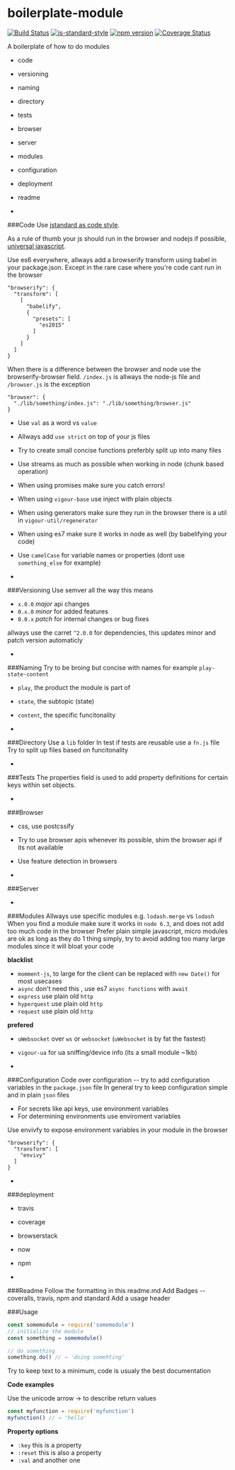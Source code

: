 # boilerplate-module
[![Build Status](https://travis-ci.org/vigour-io/base.svg?branch=master)](https://travis-ci.org/vigour-io/base)
[![js-standard-style](https://img.shields.io/badge/code%20style-standard-brightgreen.svg)](http://standardjs.com/)
[![npm version](https://badge.fury.io/js/vigour-base.svg)](https://badge.fury.io/js/vigour-base)
[![Coverage Status](https://coveralls.io/repos/github/vigour-io/base/badge.svg?branch=master)](https://coveralls.io/github/vigour-io/base?branch=master)

A boilerplate of how to do modules
- code
- versioning
- naming
- directory
- tests
- browser
- server
- modules
- configuration
- deployment
- readme

-
###Code
Use [jstandard as code style](http://standardjs.com/).

As a rule of thumb your js should run in the browser and nodejs if possible, [universal javascript](https://medium.com/@mjackson/universal-javascript-4761051b7ae9#.l9dabsnam).

Use es6 everywhere, allways add a browserify transform using babel in your package.json. Except in the rare case where you're code cant run in the browser
```
"browserify": {
  "transform": [
    [
      "babelify",
      {
        "presets": [
          "es2015"
        ]
      }
    ]
  ]
}
```

When there is a difference between the browser and node use the browserify-browser field.
`/index.js` is allways the node-js file and `/browser.js` is the exception
```
"browser": {
  "./lib/something/index.js": "./lib/something/browser.js"
}
```

- Use `val` as a word vs `value`
- Allways add `use strict` on top of your js files
- Try to create small concise functions preferbly split up into many files
- Use streams as much as possible when working in node (chunk based operation)
- When using promises make sure you catch errors!
- When using `vigour-base` use inject with plain objects
- When using generators make sure they run in the browser there is a util in `vigour-util/regenerator`
- When using es7 make sure it works in node as well (by babelifying your code)
- Use `camelCase` for variable names or properties (dont use `something_else` for example)

-
###Versioning
Use semver all the way this means
- `x.0.0` *major*  api changes
- `0.x.0` *minor* for added features
- `0.0.x` *patch* for internal changes or bug fixes

allways use the carret `^2.0.0` for dependencies, this updates minor and patch version automaticly

-
###Naming
Try to be broing but concise with names for example `play-state-content`
- `play`, the product the module is part of
- `state`, the subtopic (state)
- `content`, the specific funcitonality

-
###Directory
Use a `lib` folder
In test if tests are reusable use a `fn.js` file
Try to split up files based on funcitonality

-
###Tests
The properties field is used to add property definitions for certain keys within set objects.

-
###Browser
- css, use postcssify
- Try to use browser apis whenever its possible, shim the browser api if its not available
- Use feature detection in browsers

-
###Server

-
###Modules
Allways use specific modules e.g. `lodash.merge` vs `lodash`
When you find a module make sure it works in `node 6.3`, and does not add too much code in the browser
Prefer plain simple javascript, micro modules are ok as long as they do 1 thing simply, try to avoid adding too many large modules since it will bloat your code

**blacklist**
- `momment-js`, to large for the client can be replaced with `new Date()` for most usecases
- `async` don't need this , use es7 `async functions` with `await`
- `express` use plain old `http`
- `hyperquest` use plain old `http`
- `request` use plain old `http`

**prefered**
- `uWebsocket` over `ws` or `websocket` (`uWebsocket` is by fat the fastest)
- `vigour-ua` for ua sniffing/device info (its a small module ~1kb)

-
###Configuration
Code over configuration -- try to add configuration variables in the `package.json` file
In general try to keep configuration simple and in plain `json` files
- For secrets like api keys, use environment variables
- For determining environments use enviroment variables

Use envivfy to expose environment variables in your module in the browser

```
"browserify": {
  "transform": [
    "envivy"
  ]
}
```

-
###deployment
  - travis
  - coverage
  - browserstack
  - now
  - npm

-
###Readme
Follow the formatting in this readme.md
Add Badges -- coveralls, travis, npm and standard
Add a usage header

###Usage
```javascript
const somemodule = require('somemodule')
// initialize the module
const something = somemodule()

// do something
something.do() // → 'doing somehting'
```

Try to keep text to a minimum, code is usualy the best documentation

**Code examples**

Use the unicode arrow → to describe return values
```javascript
const myfunction = require('myfunction')
myfunction() // → 'hello'
```

**Property options**
- `:key` this is a property
- `:reset` this is also a property
- `:val` and another one
